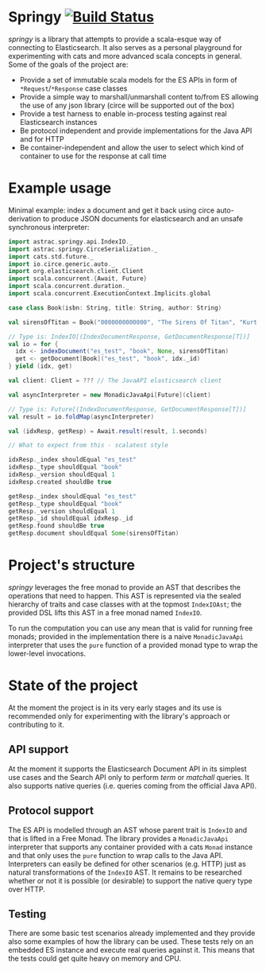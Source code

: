 # Springy [![Build Status](https://travis-ci.org/Astrac/springy.svg?branch=master)](https://travis-ci.org/Astrac/springy)

_springy_ is a library that attempts to provide a scala-esque way of connecting to Elasticsearch. It also serves as a personal playground for experimenting with cats and more advanced scala concepts in general. Some of the goals of the project are:

* Provide a set of immutable scala models for the ES APIs in form of `*Request`/`*Response` case classes
* Provide a simple way to marshall/unmarshall content to/from ES allowing the use of any json library (circe will be supported out of the box)
* Provide a test harness to enable in-process testing against real Elasticsearch instances
* Be protocol independent and provide implementations for the Java API and for HTTP
* Be container-independent and allow the user to select which kind of container to use for the response at call time

# Example usage

Minimal example: index a document and get it back using circe auto-derivation to produce JSON documents for elasticsearch and an unsafe synchronous interpreter:

```scala
import astrac.springy.api.IndexIO._
import astrac.springy.CirceSerialization._
import cats.std.future._
import io.circe.generic.auto._
import org.elasticsearch.client.Client
import scala.concurrent.{Await, Future}
import scala.concurrent.duration._
import scala.concurrent.ExecutionContext.Implicits.global

case class Book(isbn: String, title: String, author: String)

val sirensOfTitan = Book("0000000000000", "The Sirens Of Titan", "Kurt Vonnegut")

// Type is: IndexIO[(IndexDocumentResponse, GetDocumentResponse[T])]
val io = for {
  idx <- indexDocument("es_test", "book", None, sirensOfTitan)
  get <- getDocument[Book]("es_test", "book", idx._id)
} yield (idx, get)

val client: Client = ??? // The JavaAPI elasticsearch client

val asyncInterpreter = new MonadicJavaApi[Future](client)

// Type is: Future[(IndexDocumentResponse, GetDocumentResponse[T])]
val result = io.foldMap(asyncInterpreter)

val (idxResp, getResp) = Await.result(result, 1.seconds)

// What to expect from this - scalatest style

idxResp._index shouldEqual "es_test"
idxResp._type shouldEqual "book"
idxResp._version shouldEqual 1
idxResp.created shouldBe true

getResp._index shouldEqual "es_test"
getResp._type shouldEqual "book"
getResp._version shouldEqual 1
getResp._id shouldEqual idxResp._id
getResp.found shouldBe true
getResp.document shouldEqual Some(sirensOfTitan)
```

# Project's structure

_springy_ leverages the free monad to provide an AST that describes the operations that need to happen. This AST is represented via the sealed hierarchy of traits and case classes with at the topmost `IndexIOAst`; the provided DSL lifts this AST in a free monad named `IndexIO`.

To run the computation you can use any mean that is valid for running free monads; provided in the implementation there is a naive `MonadicJavaApi` interpreter that uses the `pure` function of a provided monad type to wrap the lower-level invocations.

# State of the project

At the moment the project is in its very early stages and its use is recommended only for experimenting with the library's approach or contributing to it.

## API support

At the moment it supports the Elasticsearch Document API in its simplest use cases and the Search API only to perform _term_ or _matchall_ queries. It also supports native queries (i.e. queries coming from the official Java API).

## Protocol support

The ES API is modelled through an AST whose parent trait is `IndexIO` and that is lifted in a Free Monad. The library provides a `MonadicJavaApi` interpreter that supports any container provided with a cats `Monad` instance and that only uses the `pure` function to wrap calls to the Java API. Interpreters can easily be defined for other scenarios (e.g. HTTP) just as natural transformations of the `IndexIO` AST. It remains to be researched whether or not it is possible (or desirable) to support the native query type over HTTP.

## Testing

There are some basic test scenarios already implemented and they provide also some examples of how the library can be used. These tests rely on an embedded ES instance and execute real queries against it. This means that the tests could get quite heavy on memory and CPU.
